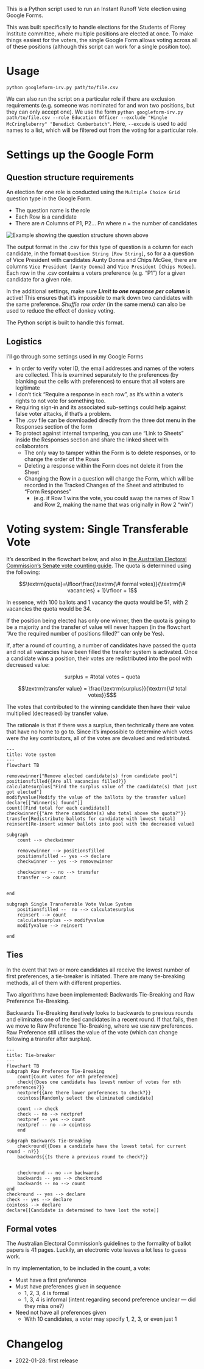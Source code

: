 This is a Python script used to run an Instant Runoff Vote election using Google Forms.

This was built specifically to handle elections for the Students of Florey Institute committee, where multiple positions are elected at once. To make things easiest for the voters, the single Google Form allows voting across all of these positions (although this script can work for a single position too).

# Usage

`python googleform-irv.py path/to/file.csv`

We can also run the script on a particular role if there are exclusion requirements (e.g. someone was nominated for and won two positions, but they can only accept one). We use the form `python googleform-irv.py path/to/file.csv --role Education Officer --exclude "Hingle McCringleberry" "Benedict Cumberbatch"`. Here, `--excude` is used to add names to a list, which will be filtered out from the voting for a particular role. 

# Settings up the Google Form

## Question structure requirements

An election for one role is conducted using the `Multiple Choice Grid` question type in the Google Form.

- The question name is the role
- Each Row is a candidate
- There are *n* Columns of P1, P2… P*n* where *n* = the number of candidates

![Example showing the question structure shown above](example_multiplechoice_grid.png)

The output format in the .csv for this type of question is a column for each candidate, in the format `Question String [Row String]`, so for a a question of Vice President with candidates Aunty Donna and Chips McGee, there are columns `Vice President [Aunty Donna]` and `Vice President [Chips McGee]`. Each row in the .csv contains a voters preference (e.g. “P1”) for a given candidate for a given role.

In the additional settings, make sure ***Limit to one response per column*** is active! This ensures that it’s impossible to mark down two candidates with the same preference. *Shuffle row order* (in the same menu) can also be used to reduce the effect of donkey voting.

The Python script is built to handle this format.

## Logistics

I’ll go through some settings used in my Google Forms

- In order to verify voter ID, the email addresses and names of the voters are collected. This is examined separately to the preferences (by blanking out the cells with preferences) to ensure that all voters are legitimate
- I don’t tick “Require a response in each row”, as it’s within a voter’s rights to not vote for something too.
- Requiring sign-in and its associated sub-settings could help against false voter attacks, if that’s a problem.
- The .csv file can be downloaded directly from the three dot menu in the Responses section of the form
- To protect against internal tampering, you can use “Link to Sheets” inside the Responses section and share the linked sheet with collaborators
  - The only way to tamper within the Form is to delete responses, or to change the order of the Rows
  - Deleting a response within the Form does not delete it from the Sheet
  - Changing the Row in a question will change the Form, which will be recorded in the Tracked Changes of the Sheet and attributed to “Form Responses”
    - (e.g. if Row 1 wins the vote, you could swap the names of Row 1 and Row 2, making the name that was originally in Row 2 “win”)

# Voting system: Single Transferable Vote

It’s described in the flowchart below, and also in [the Australian Electoral Commission’s Senate vote counting guide](https://www.aec.gov.au/learn/files/poster-count-senate-pref-voting.pdf). The quota is determined using the following:

```math
\textrm{quota}=\lfloor\frac{\textrm{\# formal votes}}{\textrm{\# vacancies} + 1}\rfloor + 1
```

In essence, with 100 ballots and 1 vacancy the quota would be 51, with 2 vacancies the quota would be 34.

If the position being elected has only one winner, then the quota is going to be a majority and the transfer of value will never happen (in the flowchart “Are the required number of positions filled?” can only be Yes).

If, after a round of counting, a number of candidates have passed the quota and not all vacancies have been filled the transfer system is activated. Once a candidate wins a position, their votes are redistributed into the pool with decreased value:

```math
\textrm{surplus} = \textrm{\# total votes} - \textrm{quota}
```

```math
\textrm{transfer value} = \frac{\textrm{surplus}}{\textrm{\# total votes}}$
```

The votes that contributed to the winning candidate then have their value multiplied (decreased) by $\textrm{transfer value}$.

The rationale is that if there was a surplus, then technically there are votes that have no home to go to. Since it’s impossible to determine which votes were *the* key contributors, all of the votes are devalued and redistributed.



```mermaid
---
title: Vote system
---
flowchart TB

removewinner["Remove elected candidate(s) from candidate pool"]
positionsfilled{{Are all vacancies filled?}}
calculatesurplus["Find the surplus value of the candidate(s) that just got elected"]
modifyvalue[Modify the value of the ballots by the transfer value]
declare[["Winner(s) found"]]
count[[Find total for each candidate]]
checkwinner{{"Are there candidate(s) who total above the quota?"}}
transfer[Redistribute ballots for candidate with lowest total]
reinsert[Re-insert winner ballots into pool with the decreased value]

subgraph  
	count --> checkwinner
	
	removewinner --> positionsfilled
    positionsfilled -- yes --> declare
    checkwinner -- yes --> removewinner
    
 	checkwinner -- no --> transfer
    transfer --> count
    
    
end

subgraph Single Transferable Vote Value System
    positionsfilled --  no --> calculatesurplus
    reinsert --> count
   	calculatesurplus --> modifyvalue
    modifyvalue --> reinsert
    
end
```

## Ties

In the event that two or more candidates all receive the lowest number of first preferences, a tie-breaker is initiated. There are many tie-breaking methods, all of them with different properties.

Two algorithms have been implemented: Backwards Tie-Breaking and Raw Preference Tie-Breaking.

Backwards Tie-Breaking iteratively looks to backwards to previous rounds and eliminates one of the tied candidates in a recent round. If that fails, then we move to Raw Preference Tie-Breaking, where we use raw preferences. Raw Preference still utilises the value of the vote (which can change following a transfer after surplus).

```mermaid
---
title: Tie-breaker
---
flowchart TB
subgraph Raw Preference Tie-Breaking
    count[Count votes for nth preference]
    check{{Does one candidate has lowest number of votes for nth preferences?}}
    nextpref{{Are there lower preferences to check?}}
    cointoss[Randomly select the eliminated candidate]

    count --> check
    check -- no --> nextpref
    nextpref -- yes --> count
    nextpref -- no --> cointoss
    end

subgraph Backwards Tie-Breaking
	checkround{{Does a candidate have the lowest total for current round - n?}}
	backwards{{Is there a previous round to check?}}
	
	
	checkround -- no --> backwards
	backwards -- yes --> checkround
	backwards -- no --> count
end
checkround -- yes --> declare
check -- yes --> declare
cointoss --> declare
declare[[Candidate is determined to have lost the vote]]
```



## Formal votes

The Australian Electoral Commission’s guidelines to the formality of ballot papers is 41 pages. Luckily, an electronic vote leaves a lot less to guess work.

In my implementation, to be included in the count, a vote:

- Must have a first preference
- Must have preferences given in sequence
  - 1, 2, 3, 4 is formal
  - 1, 3, 4 is informal (intent regarding second preference unclear — did they miss one?)
- Need not have all preferences given
  - With 10 candidates, a voter may specify 1, 2, 3, or even just 1



# Changelog

- 2022-01-28: first release
